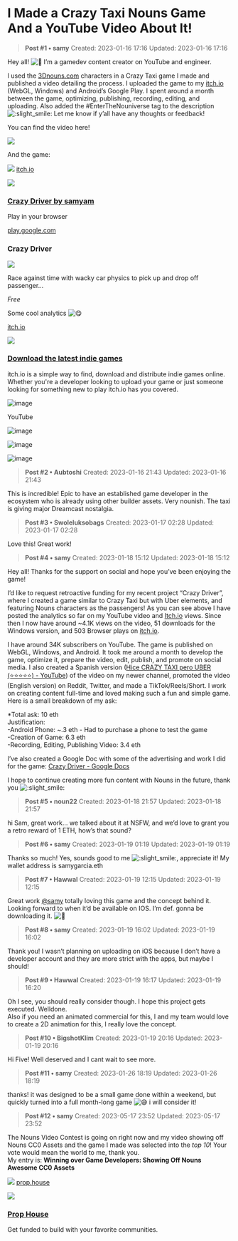 # I Made a Crazy Taxi Nouns Game And a YouTube Video About It!

<!-- ✦✦✦ POST START ✦✦✦ -->

> **Post #1 • samy**
> Created: 2023-01-16 17:16
> Updated: 2023-01-16 17:16

Hey all! ![:wave:](../../assets/images/3598/wave.png) I’m a gamedev content creator on YouTube and engineer.

I used the [3Dnouns.com](http://3Dnouns.com) characters in a Crazy Taxi game I made and published a video detailing the process. I uploaded the game to my [itch.io](http://itch.io) (WebGL, Windows) and Android’s Google Play. I spent around a month between the game, optimizing, publishing, recording, editing, and uploading. Also added the #EnterTheNouniverse tag to the description ![:slight_smile:](../../assets/images/3598/slight_smile.png) Let me know if y’all have any thoughts or feedback!

You can find the video here!

![](../../assets/images/3598/0d19542a30bf71ab6b2dcabe8cf06059a8c75735.jpeg)

And the game:

![](../../assets/images/3598/0e4784afd16d73d40e7da899101a0508ef888384.png) [itch.io](https://sam-yam.itch.io/crazy-driver)

![](../../assets/images/3598/0c559e0f2dd09dee02c01677f405f45b9ab8d9f3.png)

### [Crazy Driver by samyam](https://sam-yam.itch.io/crazy-driver)

Play in your browser

[play.google.com](https://play.google.com/store/apps/details?id=com.Samyam.CrazyDriver)

### Crazy Driver

![](../../assets/images/3598/d446ac32ca4564ba44ee2d33ecfbf30d40514ffc_2_500x500.png)

Race against time with wacky car physics to pick up and drop off passenger...

_Free_

Some cool analytics ![:yum:](../../assets/images/3598/yum.png)

[itch.io](https://itch.io)

![](../../assets/images/3598/2856c25f992427244f991aa3cf8a90a1c328afe7_2_690x355.png)

### [Download the latest indie games](https://itch.io)

itch.io is a simple way to find, download and distribute indie games online. Whether you're a developer looking to upload your game or just someone looking for something new to play itch.io has you covered.

![image](../../assets/images/3598/2a353c630f23bfd20d79acddbb63fad29d2e3fd0_2_690x51.png)


YouTube  


![image](../../assets/images/3598/786ed9cb11eb3421100ef2474c529f77bdfe1455_2_690x466.png)


  


![image](../../assets/images/3598/56c42deea5c077445ea717bd25b740786fcf33c6_2_690x246.png)


  


![image](../../assets/images/3598/b1a1c6e21955c6fbc04a1cc35625e5772d1cee62_2_690x184.png)


<!-- ✦✦✦ POST END ✦✦✦ -->

<!-- ✦✦✦ POST START ✦✦✦ -->

> **Post #2 • Aubtoshi**
> Created: 2023-01-16 21:43
> Updated: 2023-01-16 21:43

This is incredible! Epic to have an established game developer in the ecosystem who is already using other builder assets. Very nounish. The taxi is giving major Dreamcast nostalgia.

<!-- ✦✦✦ POST END ✦✦✦ -->

<!-- ✦✦✦ POST START ✦✦✦ -->

> **Post #3 • Swoleluksobags**
> Created: 2023-01-17 02:28
> Updated: 2023-01-17 02:28

Love this! Great work!

<!-- ✦✦✦ POST END ✦✦✦ -->

<!-- ✦✦✦ POST START ✦✦✦ -->

> **Post #4 • samy**
> Created: 2023-01-18 15:12
> Updated: 2023-01-18 15:12

Hey all! Thanks for the support on social and hope you’ve been enjoying the game!

I’d like to request retroactive funding for my recent project “Crazy Driver”, where I created a game similar to Crazy Taxi but with Uber elements, and featuring Nouns characters as the passengers! As you can see above I have posted the analytics so far on my YouTube video and [Itch.io](http://Itch.io) views. Since then I now have around ~4.1K views on the video, 51 downloads for the Windows version, and 503 Browser plays on [itch.io](http://itch.io).

I have around 34K subscribers on YouTube. The game is published on WebGL, Windows, and Android. It took me around a month to develop the game, optimize it, prepare the video, edit, publish, and promote on social media. I also created a Spanish version ([Hice CRAZY TAXI pero UBER (⭐⭐⭐⭐⭐) - YouTube](https://youtu.be/vNdNf40STV8)) of the video on my newer channel, promoted the video (English version) on Reddit, Twitter, and made a TikTok/Reels/Short. I work on creating content full-time and loved making such a fun and simple game. Here is a small breakdown of my ask:

*Total ask: 10 eth  
Justification:  
-Android Phone: ~.3 eth - Had to purchase a phone to test the game  
-Creation of Game: 6.3 eth  
-Recording, Editing, Publishing Video: 3.4 eth

I’ve also created a Google Doc with some of the advertising and work I did for the game: [Crazy Driver - Google Docs](https://docs.google.com/document/d/1tqKMoGGMp9uv0QgTbTck-AP-m4E-3U79h7JWPVglmmE/edit?usp=sharing)

I hope to continue creating more fun content with Nouns in the future, thank you ![:slight_smile:](../../assets/images/3598/slight_smile.png)

<!-- ✦✦✦ POST END ✦✦✦ -->

<!-- ✦✦✦ POST START ✦✦✦ -->

> **Post #5 • noun22**
> Created: 2023-01-18 21:57
> Updated: 2023-01-18 21:57

hi Sam, great work… we talked about it at NSFW, and we’d love to grant you a retro reward of 1 ETH, how’s that sound?

<!-- ✦✦✦ POST END ✦✦✦ -->

<!-- ✦✦✦ POST START ✦✦✦ -->

> **Post #6 • samy**
> Created: 2023-01-19 01:19
> Updated: 2023-01-19 01:19

Thanks so much! Yes, sounds good to me ![:slight_smile:](../../assets/images/3598/slight_smile.png), appreciate it! My wallet address is samygarcia.eth

<!-- ✦✦✦ POST END ✦✦✦ -->

<!-- ✦✦✦ POST START ✦✦✦ -->

> **Post #7 • Hawwal**
> Created: 2023-01-19 12:15
> Updated: 2023-01-19 12:15

Great work [@samy](/u/samy) totally loving this game and the concept behind it. Looking forward to when it’d be available on IOS. I’m def. gonna be downloading it. ![:orange_heart:](../../assets/images/3598/orange_heart.png)

<!-- ✦✦✦ POST END ✦✦✦ -->

<!-- ✦✦✦ POST START ✦✦✦ -->

> **Post #8 • samy**
> Created: 2023-01-19 16:02
> Updated: 2023-01-19 16:02

Thank you! I wasn’t planning on uploading on iOS because I don’t have a developer account and they are more strict with the apps, but maybe I should!

<!-- ✦✦✦ POST END ✦✦✦ -->

<!-- ✦✦✦ POST START ✦✦✦ -->

> **Post #9 • Hawwal**
> Created: 2023-01-19 16:17
> Updated: 2023-01-19 16:20

Oh I see, you should really consider though. I hope this project gets executed. Welldone.  
Also if you need an animated commercial for this, I and my team would love to create a 2D animation for this, I really love the concept.

<!-- ✦✦✦ POST END ✦✦✦ -->

<!-- ✦✦✦ POST START ✦✦✦ -->

> **Post #10 • BigshotKlim**
> Created: 2023-01-19 20:16
> Updated: 2023-01-19 20:16

Hi Five! Well deserved and I cant wait to see more.

<!-- ✦✦✦ POST END ✦✦✦ -->

<!-- ✦✦✦ POST START ✦✦✦ -->

> **Post #11 • samy**
> Created: 2023-01-26 18:19
> Updated: 2023-01-26 18:19

thanks! it was designed to be a small game done within a weekend, but quickly turned into a full month-long game ![:sweat_smile:](../../assets/images/3598/sweat_smile.png) i will consider it!

<!-- ✦✦✦ POST END ✦✦✦ -->

<!-- ✦✦✦ POST START ✦✦✦ -->

> **Post #12 • samy**
> Created: 2023-05-17 23:52
> Updated: 2023-05-17 23:52

The Nouns Video Contest is going on right now and my video showing off Nouns CC0 Assets and the game I made was selected into the _top 10_! Your vote would mean the world to me, thank you.  
My entry is: **Winning over Game Developers: Showing Off Nouns Awesome CC0 Assets**

![](../../assets/images/3598/56eb850ae83e30920d23a9d9162bef87dc0f798e.png) [prop.house](https://prop.house/nouns/%24200k-video-contest-final-vote)

![](../../assets/images/3598/700da30f9d1a21784bed7a9e4d1d253f75022e75_2_690x345.png)

### [Prop House](https://prop.house/nouns/%24200k-video-contest-final-vote)

Get funded to build with your favorite communities.

<!-- ✦✦✦ POST END ✦✦✦ -->

